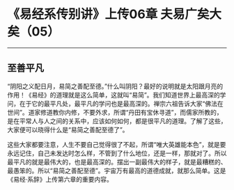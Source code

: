 # 《易经系传别讲》上传06章 夫易广矣大矣（05）

------

## 至善平凡

“阴阳之义配日月，易简之善配至德。”什么叫阴阳？最好的说明就是太阳跟月亮的作用！《易经》的道理就是这么简单，这就叫“易简”。我们知道世界上最高深的学问，在于它的最平凡处，最平凡的学问也是最高深的。禅宗六祖告诉大家“佛法在世间”。道家修道教你内修，不要外求，所谓“丹田有宝休寻道”，而儒家所教的，是在平常人与人之间的关系中，应该如何如何，都是很平凡的道理。了解了这些，大家便可以晓得什么是“易简之善配至德了”。

这些大家都要注意，人生不要自己觉得很了不起，所谓“唯大英雄能本色”，就是要永远记住，自己未发达时怎么样，不管到了什么地位，还是一样，那就对了。所以最平凡的就是最伟大的，也是最高深的。摆出一副最伟大的样子，就是最糟糕的、最愚笨的。所以“易简之善配至德”。宇宙万有最高的道德成就，就那么简单。这是《易经·系辞》上传第六章的重要内容。